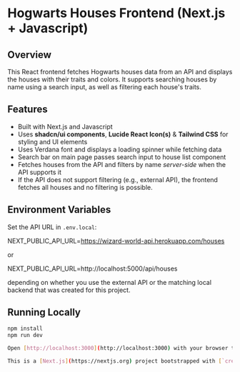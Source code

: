# Hogwarts Houses Frontend (Next.js + Javascript)

## Overview

This React frontend fetches Hogwarts houses data from an API and displays the houses with their traits and colors. It supports searching houses by name using a search input, as well as filtering each house's traits.

## Features

- Built with Next.js and Javascript
- Uses **shadcn/ui components**, **Lucide React Icon(s)** & **Tailwind CSS** for styling and UI elements
- Uses Verdana font and displays a loading spinner while fetching data
- Search bar on main page passes search input to house list component
- Fetches houses from the API and filters by name _server-side_ when the API supports it
- If the API does not support filtering (e.g., external API), the frontend fetches all houses and no filtering is possible.

## Environment Variables

Set the API URL in `.env.local`:

NEXT_PUBLIC_API_URL=https://wizard-world-api.herokuapp.com/houses

or

NEXT_PUBLIC_API_URL=http://localhost:5000/api/houses

depending on whether you use the external API or the matching local backend that was created for this project.

## Running Locally

```bash
npm install
npm run dev

Open [http://localhost:3000](http://localhost:3000) with your browser to see the result.

This is a [Next.js](https://nextjs.org) project bootstrapped with [`create-next-app`](https://github.com/vercel/next.js/tree/canary/packages/create-next-app).

```
